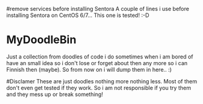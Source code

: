 #remove services before installing Sentora
A couple of lines i use before installing Sentora on CentOS 6/7...
This one is tested! :-D

# MyDoodleBin
Just a collection from doodles of code i do sometimes when i am bored of have an small idea so i don't lose or forget about then any more so i can Finnish then (maybe).
So from now on i will dump them in here.. :)

#Disclamer
These are just doodles nothing more nothing less. 
Most of them don't even get tested if they work.
So i am not responsible if you try them and they mess up or break something!